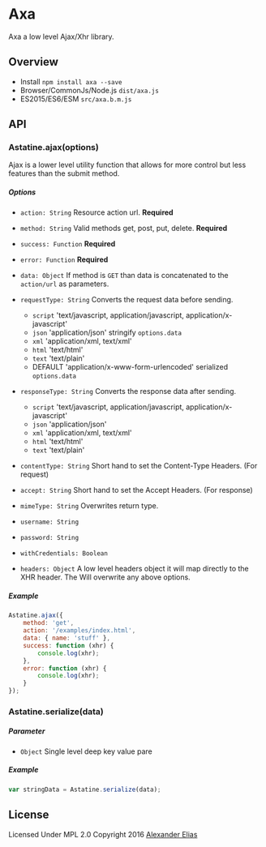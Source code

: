 # Axa
Axa a low level Ajax/Xhr library.

## Overview
- Install `npm install axa --save`
- Browser/CommonJs/Node.js `dist/axa.js`
- ES2015/ES6/ESM `src/axa.b.m.js`

## API

### Astatine.ajax(options)
Ajax is a lower level utility function that allows for more control but less features than the submit method.

##### Options
- `action: String` Resource action url. **Required**
- `method: String` Valid methods get, post, put, delete. **Required**

- `success: Function` **Required**
- `error: Function` **Required**

- `data: Object` If method is `GET` than data is concatenated to the `action/url` as parameters.

- `requestType: String` Converts the request data before sending.
	- `script` 'text/javascript, application/javascript, application/x-javascript'
	- `json` 'application/json' stringify `options.data`
	- `xml` 'application/xml, text/xml'
	- `html` 'text/html'
	- `text` 'text/plain'
	- DEFAULT 'application/x-www-form-urlencoded' serialized `options.data`

- `responseType: String` Converts the response data after sending.
	- `script` 'text/javascript, application/javascript, application/x-javascript'
	- `json` 'application/json'
	- `xml` 'application/xml, text/xml'
	- `html` 'text/html'
	- `text` 'text/plain'

- `contentType: String` Short hand to set the Content-Type Headers. (For request)
- `accept: String` Short hand to set the Accept Headers. (For response)

- `mimeType: String` Overwrites return type.
- `username: String`
- `password: String`
- `withCredentials: Boolean`
- `headers: Object`    A low level headers object it will map directly to the XHR header. The Will overwrite any above options.

##### Example
```JavaScript
Astatine.ajax({
	method: 'get',
	action: '/examples/index.html',
	data: { name: 'stuff' },
	success: function (xhr) {
		console.log(xhr);
	},
	error: function (xhr) {
		console.log(xhr);
	}
});
```

### Astatine.serialize(data)

##### Parameter
- `Object` Single level deep key value pare

##### Example
```JavaScript
var stringData = Astatine.serialize(data);
```


## License
Licensed Under MPL 2.0
Copyright 2016 [Alexander Elias](https://github.com/AlexanderElias/)

